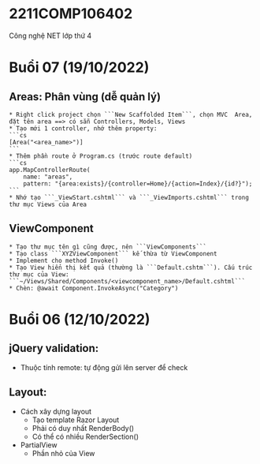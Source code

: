# 2211COMP106402
Công nghệ NET lớp thứ 4

# Buổi 07 (19/10/2022)
## Areas: Phân vùng (dễ quản lý)
	* Right click project chọn ```New Scaffolded Item```, chọn MVC  Area, đặt tên area ==> có sẵn Controllers, Models, Views
	* Tạo mới 1 controller, nhớ thêm property:
	```cs
	[Area("<area_name>")]
	```
	* Thêm phần route ở Program.cs (trước route default)
	```cs
	app.MapControllerRoute(
		name: "areas",
		pattern: "{area:exists}/{controller=Home}/{action=Index}/{id?}");
	```
	* Nhớ tạo ```_ViewStart.cshtml``` và ```_ViewImports.cshtml``` trong thư mục Views của Area

## ViewComponent
	* Tạo thư mục tên gì cũng được, nên ```ViewComponents```
	* Tạo class ```XYZViewComponent``` kế thừa từ ViewComponent
	* Implement cho method Invoke()
	* Tạo View hiển thị kết quả (thường là ```Default.cshtm```). Cấu trúc thư mục của View: ```~/Views/Shared/Components/<viewcomponent_name>/Default.cshtml```
	* Chèn: @await Component.InvokeAsync("Category")

# Buổi 06 (12/10/2022)
## jQuery validation:
* Thuộc tính remote: tự động gửi lên server để check

## Layout:
* Cách xây dựng layout
	* Tạo template Razor Layout
	* Phải có duy nhất RenderBody()
	* Có thể có nhiều RenderSection()
* PartialView
	* Phần nhỏ của View
